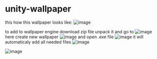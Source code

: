 ﻿# unity-wallpaper





this how this wallpaper looks like:
![image](https://github.com/user-attachments/assets/cd9ccc83-604b-4d4f-971f-e5cbffee1885)

to add to wallpaper engine download zip file unpack it and go to
![image](https://github.com/user-attachments/assets/9e6e66b5-8be1-4a75-beb9-a6b43b19504b)
here create new wallpaper
![image](https://github.com/user-attachments/assets/0307fcb8-f5e2-4de6-a60d-9c9f258c36ac)
and open .exe file 
![image](https://github.com/user-attachments/assets/d7d697e2-cbf2-4419-aa00-8d56cb9ca5af)
it will automaticaly add all needed files
![image](https://github.com/user-attachments/assets/f7e32472-914f-4de0-b551-b10e55950217)

![image](https://github.com/user-attachments/assets/2250c039-24ae-466c-928d-de2d52064d5c)

